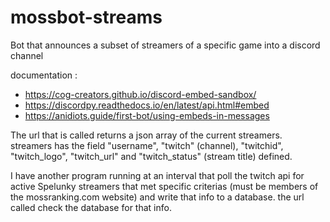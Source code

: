 # mossbot-streams
Bot that announces a subset of streamers of a specific game into a discord channel



documentation :

- https://cog-creators.github.io/discord-embed-sandbox/
- https://discordpy.readthedocs.io/en/latest/api.html#embed
- https://anidiots.guide/first-bot/using-embeds-in-messages

The url that is called returns a json array of the current streamers. streamers has the field "username", "twitch" (channel), "twitchid", "twitch_logo", "twitch_url" and "twitch_status" (stream title) defined.

I have another program running at an interval that poll the twitch api for active Spelunky streamers that met specific criterias (must be members of the mossranking.com website) and write that info to a database. the url called check the database for that info.
